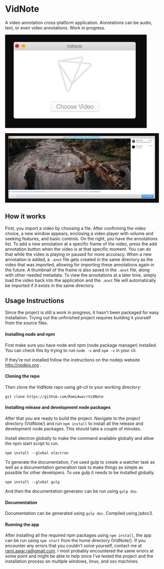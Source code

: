 # VidNote
A video annotation cross-platform application. Annotations can be audio, text, or even video annotations. Work in progress.

![Welcome Window](https://github.com/RamiAwar/VidNote/blob/master/docs/screenshots/vidnote0.5-01.JPG)

![Annotation Window](https://github.com/RamiAwar/VidNote/blob/master/docs/screenshots/vidnote0.5-02.jpg)


## How it works
First, you import a video by choosing a file. After confirming the video choice, a new window appears, enclosing a video player with volume and seeking features, and basic controls. On the right, you have the annotations list. To add a new annotation at a specific frame of the video, press the add annotation button when the video is at that specific moment. You can do that while the video is playing or paused for more accuracy. When a new annotation is added, a `.anot` file gets created in the same directory as the video that was imported, allowing for importing these annotations again in the future. A thumbnail of the frame is also saved in the `.anot` file, along with other needed metadata. To view the annotations at a later time, simply load the video back into the application and the `.anot` file will automatically be imported if it exists in the same directory. 

## Usage Instructions

Since the project is still a work in progress, it hasn't been packaged for easy installation. Trying out the unfinished project requires building it yourself from the source files. 

#### Installing node and npm
First make sure you have node and npm (node package manager) installed. You can check this by trying to run `node -v` and `npm -v` in your cli.

If they're not installed follow the instructions on the nodejs website http://nodejs.org .

#### Cloning the repo
Then clone the VidNote repo using git-cli to your working directory:
```
git clone https://github.com/RamiAwar/VidNote
```

#### Installing release and development node packages
After that you are ready to build the project. Navigate to the project directory (VidNote/) and run `npm install` to install all the release and development node packages. This should take a couple of minutes. 

Install electron globally to make the command available globally and allow the npm start script to run.
```
npm install --global electron
```

To generate the documentation, I've used gulp to create a watcher task as well as a documentation generation task to make things as simple as possible for other developers.
To use gulp it needs to be installed globally.
```
npm install --global gulp
```
And then the documentation generator can be run using `gulp doc`.

#### Documentation
Documentation can be generated using `gulp doc`. Compiled using jsdoc3.

#### Running the app
After installing all the required npm packages using `npm install`, the app can be run using `npm start` from the home directory (VidNote/). If you encounter any errors that you couldn't solve yourself, contact me at rami.awar.ra@gmail.com. I most probably encountered the same errors at some point and might be able to help since I've tested the project and the installation process on multiple windows, linux, and osx machines.



